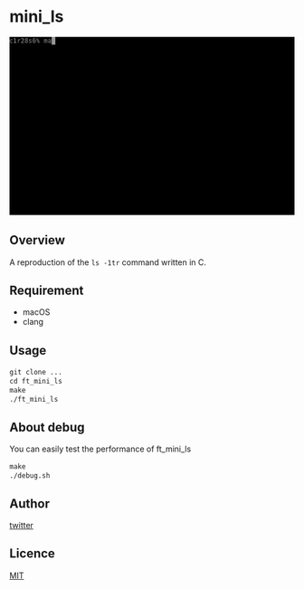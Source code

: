 # mini_ls

![gif](https://github.com/kotabrog/ft_mini_ls/blob/main/image/ft_mini_ls.gif)

## Overview

A reproduction of the `ls -1tr` command written in C.

## Requirement

- macOS
- clang

## Usage

```
git clone ...
cd ft_mini_ls
make
./ft_mini_ls
```

## About debug

You can easily test the performance of ft_mini_ls

```
make
./debug.sh
```

## Author

[twitter](https://twitter.com/Kotabrog)

## Licence

[MIT](https://github.com/kotabrog/ft_mini_ls/blob/main/LICENSE)